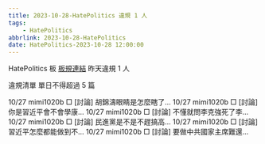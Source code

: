 ```yaml
---
title: 2023-10-28-HatePolitics 違規 1 人
tags:
    - HatePolitics
abbrlink: 2023-10-28-HatePolitics
date: HatePolitics-2023-10-28 12:00:00
---
```

HatePolitics 板 [板規連結](https://www.ptt.cc/bbs/HatePolitics/M.1617115262.A.D60.html)
昨天違規 1 人
<!-- more -->

違規清單
單日不得超過 5 篇

10/27 mimi1020b □ [討論] 胡錦濤眼睛是怎麼瞎了…
10/27 mimi1020b □ [討論] 你是習近平會不會學康…
10/27 mimi1020b □ [討論] 不懂就問李克強死了李…
10/27 mimi1020b □ [討論] 民進黨是不是不趕搞高…
10/27 mimi1020b □ [討論] 習近平怎麼都能做到不…
10/27 mimi1020b □ [討論] 要做中共國家主席難還…